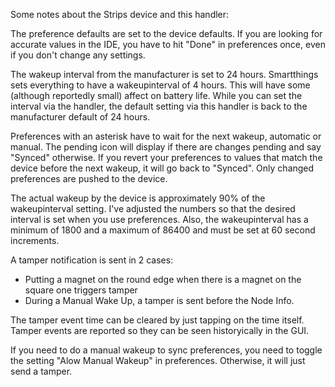 Some notes about the Strips device and this handler:

The preference defaults are set to the device defaults. If you are looking for accurate values in the IDE, you
have to hit "Done" in preferences once, even if you don't change any settings.

The wakeup interval from the manufacturer is set to 24 hours. Smartthings sets everything to have a wakeupinterval
of 4 hours. This will have some (although reportedly small) affect on battery life. While you can set the interval via
the handler, the default setting via this handler is back to the manufacturer default of 24 hours.

Preferences with an asterisk have to wait for the next wakeup, automatic or manual. The pending icon will display 
if there are changes pending and say "Synced" otherwise. If you revert your preferences to values that match the
device before the next wakeup, it will go back to "Synced". Only changed preferences are pushed to the device.

The actual wakeup by the device is approximately 90% of the wakeupinterval setting. I've adjusted the numbers so that
the desired interval is set when you use preferences. Also, the wakeupinterval has a minimum of 1800 and a maximum of 
86400 and must be set at 60 second increments. 

A tamper notification is sent in 2 cases:
- Putting a magnet on the round edge when there is a magnet on the square one triggers tamper 
- During a Manual Wake Up, a tamper is sent before the Node Info. 

The tamper event time can be cleared by just tapping on the time itself. Tamper events are reported so they can be 
seen historyically in the GUI.

If you need to do a manual wakeup to sync preferences, you need to toggle the setting "Alow Manual Wakeup" in
preferences. Otherwise, it will just send a tamper.
